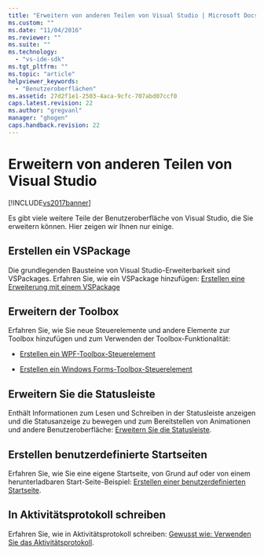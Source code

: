 ```yaml
---
title: "Erweitern von anderen Teilen von Visual Studio | Microsoft Docs"
ms.custom: ""
ms.date: "11/04/2016"
ms.reviewer: ""
ms.suite: ""
ms.technology: 
  - "vs-ide-sdk"
ms.tgt_pltfrm: ""
ms.topic: "article"
helpviewer_keywords: 
  - "Benutzeroberflächen"
ms.assetid: 27d2f1e1-2503-4aca-9cfc-707abd07ccf0
caps.latest.revision: 22
ms.author: "gregvanl"
manager: "ghogen"
caps.handback.revision: 22
---
```

# Erweitern von anderen Teilen von Visual Studio
[!INCLUDE[vs2017banner](../code-quality/includes/vs2017banner.md)]

Es gibt viele weitere Teile der Benutzeroberfläche von Visual Studio, die Sie erweitern können. Hier zeigen wir Ihnen nur einige.  
  
## Erstellen ein VSPackage  
 Die grundlegenden Bausteine von Visual Studio\-Erweiterbarkeit sind VSPackages.  Erfahren Sie, wie ein VSPackage hinzufügen: [Erstellen eine Erweiterung mit einem VSPackage](../extensibility/creating-an-extension-with-a-vspackage.md)  
  
## Erweitern der Toolbox  
 Erfahren Sie, wie Sie neue Steuerelemente und andere Elemente zur Toolbox hinzufügen und zum Verwenden der Toolbox\-Funktionalität:  
  
-   [Erstellen ein WPF\-Toolbox\-Steuerelement](../extensibility/creating-a-wpf-toolbox-control.md)  
  
-   [Erstellen ein Windows Forms\-Toolbox\-Steuerelement](../extensibility/creating-a-windows-forms-toolbox-control.md)  
  
## Erweitern Sie die Statusleiste  
 Enthält Informationen zum Lesen und Schreiben in der Statusleiste anzeigen und die Statusanzeige zu bewegen und zum Bereitstellen von Animationen und andere Benutzeroberfläche: [Erweitern Sie die Statusleiste](../extensibility/extending-the-status-bar.md).  
  
## Erstellen benutzerdefinierte Startseiten  
 Erfahren Sie, wie Sie eine eigene Startseite, von Grund auf oder von einem herunterladbaren Start\-Seite\-Beispiel: [Erstellen einer benutzerdefinierten Startseite](../extensibility/creating-a-custom-start-page.md).  
  
## In Aktivitätsprotokoll schreiben  
 Erfahren Sie, wie in Aktivitätsprotokoll schreiben: [Gewusst wie: Verwenden Sie das Aktivitätsprotokoll](../extensibility/how-to-use-the-activity-log.md).